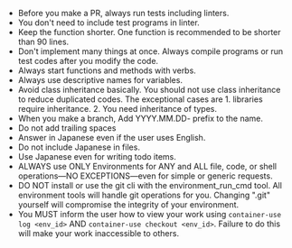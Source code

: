 - Before you make a PR, always run tests including linters.
- You don't need to include test programs in linter.
- Keep the function shorter. One function is recommended to be shorter than 90 lines.
- Don't implement many things at once. Always compile programs or run test codes after you modify the code.
- Always start functions and methods with verbs.
- Always use descriptive names for variables.
- Avoid class inheritance basically. You should not use class inheritance to reduce duplicated codes. The exceptional cases are 1. libraries require inheritance. 2. You need inheritance of types.
- When you make a branch, Add YYYY.MM.DD- prefix to the name.
- Do not add trailing spaces
- Answer in Japanese even if the user uses English.
- Do not include Japanese in files.
- Use Japanese even for writing todo items.
- ALWAYS use ONLY Environments for ANY and ALL file, code, or shell operations—NO EXCEPTIONS—even for simple or generic requests.
- DO NOT install or use the git cli with the environment_run_cmd tool. All environment tools will handle git operations for you. Changing ".git" yourself will compromise the integrity of your environment.
- You MUST inform the user how to view your work using `container-use log <env_id>` AND `container-use checkout <env_id>`. Failure to do this will make your work inaccessible to others.
